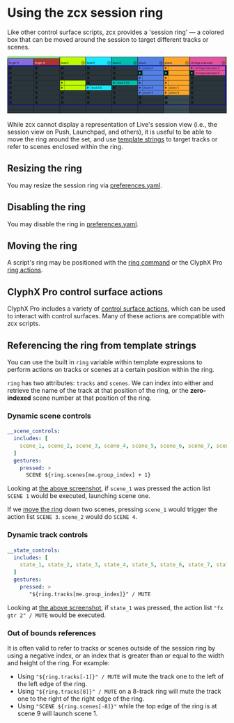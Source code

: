 # Using the zcx session ring

Like other control surface scripts, zcx provides a 'session ring' — a colored box that can be moved around the session to target different tracks or scenes.

![A screenshot of the zcx session ring in Ableton Live 12](/lessons/img/session-ring-1.png)


While zcx cannot display a representation of Live's session view (i.e., the session view on Push, Launchpad, and others), it is useful to be able to move the ring around the set, and use [template strings](/reference/template-reference/#template-strings) to target tracks or refer to scenes enclosed within the ring.

## Resizing the ring

You may resize the session ring via [preferences.yaml](/reference/configuration-files/preferences#session_ring).

## Disabling the ring

You may disable the ring in [preferences.yaml](/reference/configuration-files/preferences#session_ring).

## Moving the ring

A script's ring may be positioned with the [ring command](/reference/command-reference#ring) or the ClyphX Pro [ring actions](https://www.cxpman.com/action-reference/control-surface-actions/#cs-n-ring-tx-sy).

## ClyphX Pro control surface actions

ClyphX Pro includes a variety of [control surface actions](https://www.cxpman.com/action-reference/control-surface-actions/), which can be used to interact with control surfaces. Many of these actions are compatible with zcx scripts.

## Referencing the ring from template strings

You can use the built in `ring` variable within template expressions to perform actions on tracks or scenes at a certain position within the ring.

`ring` has two attributes: `tracks` and `scenes`. We can index into either and retrieve the name of the track at that position of the ring, or the **zero-indexed** scene number at that position of the ring.

### Dynamic scene controls

```yaml
__scene_controls:
  includes: [
    scene_1, scene_2, scene_3, scene_4, scene_5, scene_6, scene_7, scene_8
  ]
  gestures:
    pressed: >
      SCENE ${ring.scenes[me.group_index] + 1}
```

Looking at [the above screenshot](#using-the-zcx-session-ring), if `scene_1` was pressed the action list `SCENE 1` would be executed, launching scene one.

If we [move the ring](#moving-the-ring) down two scenes, pressing `scene_1` would trigger the action list `SCENE 3`. `scene_2` would do `SCENE 4`.

### Dynamic track controls
```yaml
__state_controls:
  includes: [
    state_1, state_2, state_3, state_4, state_5, state_6, state_7, state_8
  ]
  gestures:
    pressed: >
       "${ring.tracks[me.group_index]}" / MUTE
```

Looking at [the above screenshot](#using-the-zcx-session-ring), if `state_1` was pressed, the action list `"fx gtr 2" / MUTE` would be executed.

### Out of bounds references

It is often valid to refer to tracks or scenes outside of the session ring by using a negative index, or an index that is greater than or equal to the width and height of the ring. For example:

- Using `"${ring.tracks[-1]}" / MUTE` will mute the track one to the left of the left edge of the ring.
- Using `"${ring.tracks[8]}" / MUTE` on a 8-track ring will mute the track one to the right of the right edge of the ring.
- Using `"SCENE ${ring.scenes[-8]}"` while the top edge of the ring is at scene 9 will launch scene 1.

